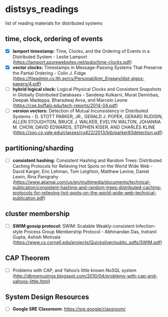 # distsys_readings

list of reading materials for distributed systems

## time, clock, ordering of events

- [x] **lamport timestamp:** Time, Clocks, and the Ordering of Events in a Distributed System - Leslie Lamport (<https://lamport.azurewebsites.net/pubs/time-clocks.pdf>)
- [x] **vector clocks:** Timestamps in Message-Passing Systems That Preserve the Partial Ordering - Colin J. Fidge (<https://fileadmin.cs.lth.se/cs/Personal/Amr_Ergawy/dist-algos-papers/4.pdf>)
- [ ] **hybrid logical clock:** Logical Physical Clocks and Consistent Snapshots in Globally Distributed Databases - Sandeep Kulkarni, Murat Demirbas, Deepak Madeppa, Bharadwaj Avva, and Marcelo Leone (<https://cse.buffalo.edu/tech-reports/2014-04.pdf>)
- [ ] **version vectors:** Detection of Mutual Inconsistency in Distributed Systems - D. STOTT PARKER, JR., GERALD J. POPEK, GERARD RUDISIN, ALLEN STOUGHTON, BRUCE J. WALKER, EVELYN WALTON, JOHANNA M. CHOW, DAVID EDWARDS, STEPHEN KISER, AND CHARLES KLINE (<https://zoo.cs.yale.edu/classes/cs422/2013/bib/parker83detection.pdf>)

## partitioning/sharding

- [ ] **consistent hashing:** Consistent Hashing and Random Trees: Distributed Caching Protocols for Relieving Hot Spots on the World Wide Web - David Karger, Eric Lehman, Tom Leighton, Matthew Levine, Daniel Lewin, Rina Panigrahy (<https://www.akamai.com/us/en/multimedia/documents/technical-publication/consistent-hashing-and-random-trees-distributed-caching-protocols-for-relieving-hot-spots-on-the-world-wide-web-technical-publication.pdf>)

## cluster membership

- [ ] **SWIM gossip protocol:** SWIM: Scalable Weakly-consistent Infection-style Process Group Membership
Protocol - Abhinandan Das, Indranil Gupta, Ashish Motivala (<https://www.cs.cornell.edu/projects/Quicksilver/public_pdfs/SWIM.pdf>)


## CAP Theorem

- [ ] Problems with CAP, and Yahoo’s little known NoSQL system (http://dbmsmusings.blogspot.com/2010/04/problems-with-cap-and-yahoos-little.html)

## System Design Resources

- [ ] **Google SRE Classroom:** https://sre.google/classroom/
